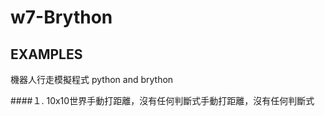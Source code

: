 # w7-Brython

## EXAMPLES

機器人行走模擬程式 python and brython

####１. 10x10世界手動打距離，沒有任何判斷式手動打距離，沒有任何判斷式




